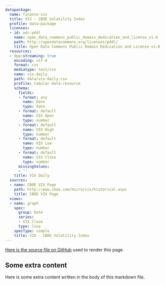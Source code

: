 ```yaml
---
datapackage:
  name: finance-vix
  title: VIX - CBOE Volatility Index
  profile: data-package
  licenses:
  - id: odc-pddl
    name: open_data_commons_public_domain_dedication_and_license_v1.0
    path: http://opendatacommons.org/licenses/pddl/
    title: Open Data Commons Public Domain Dedication and License v1.0
  resources:
  - dpp:streaming: true
    encoding: utf-8
    format: csv
    mediatype: text/csv
    name: vix-daily
    path: data/vix-daily.csv
    profile: tabular-data-resource
    schema:
      fields:
      - format: any
        name: Date
        type: date
      - format: default
        name: VIX Open
        type: number
      - format: default
        name: VIX High
        type: number
      - format: default
        name: VIX Low
        type: number
      - format: default
        name: VIX Close
        type: number
      missingValues:
      - ''
    title: VIX Daily
  sources:
  - name: CBOE VIX Page
    path: http://www.cboe.com/micro/vix/historical.aspx
    title: CBOE VIX Page
  views:
  - name: graph
    spec:
      group: Date
      series:
      - VIX Close
      type: line
    specType: simple
    title: VIX - CBOE Volatility Index
---
```


[Here is the source file on GitHub](https://github.com/datopian/datarich-demo/blob/main/posts/story2.md) used to render this page.

## Some extra content

Here is some extra content written in the body of this markdown file.

<FrictionlessView viewId={0} />
